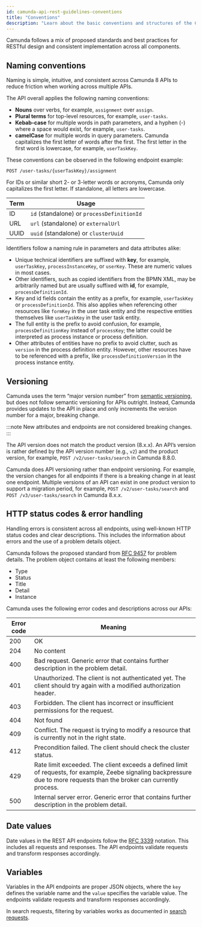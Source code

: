 ```yaml
---
id: camunda-api-rest-guidelines-conventions
title: "Conventions"
description: "Learn about the basic conventions and structures of the Camunda 8 REST API."
---
```


Camunda follows a mix of proposed standards and best practices for RESTful design and consistent implementation across all components.

## Naming conventions

Naming is simple, intuitive, and consistent across Camunda 8 APIs to reduce friction when working across multiple APIs.

The API overall applies the following naming conventions:

- **Nouns** over verbs, for example, `assignment` over `assign`.
- **Plural terms** for top-level resources, for example, `user-tasks`.
- **Kebab-case** for multiple words in path parameters, and a hyphen (-) where a space would exist, for example, `user-tasks`.
- **camelCase** for multiple words in query parameters. Camunda capitalizes the first letter of words after the first. The first letter in the first word is lowercase, for example, `userTaskKey`.

These conventions can be observed in the following endpoint example:

`POST /user-tasks/{userTaskKey}/assignment`

For IDs or similar short 2- or 3-letter words or acronyms, Camunda only capitalizes the first letter. If standalone, all letters are lowercase.

| Term | Usage                                      |
| ---- | ------------------------------------------ |
| ID   | `id` (standalone) or `processDefinitionId` |
| URL  | `url` (standalone) or `externalUrl`        |
| UUID | `uuid` (standalone) or `clusterUuid`       |

Identifiers follow a naming rule in parameters and data attributes alike:

- Unique technical identifiers are suffixed with **key**, for example, `userTaskKey`, `processInstanceKey`, or `userKey`. These are numeric values in most cases.
- Other identifiers, such as copied identifiers from the BPMN XML, may be arbitrarily named but are usually suffixed with **id**, for example, `processDefinitionId`.
- Key and id fields contain the entity as a prefix, for example, `userTaskKey` or `processDefinitionId`. This also applies when referencing other resources like `formKey` in the user task entity and the respective entities themselves like `userTaskKey` in the user task entity.
- The full entity is the prefix to avoid confusion, for example, `processDefinitionKey` instead of `processKey`; the latter could be interpreted as process instance or process definition.
- Other attributes of entities have no prefix to avoid clutter, such as `version` in the process definition entity. However, other resources have to be referenced with a prefix, like `processDefinitionVersion` in the process instance entity.

## Versioning

Camunda uses the term “major version number” from [semantic versioning](https://semver.org/), but does not follow semantic versioning for APIs outright. Instead, Camunda provides updates to the API in place and only increments the version number for a major, breaking change.

:::note
New attributes and endpoints are not considered breaking changes.
:::

The API version does not match the product version (8.x.x). An API’s version is rather defined by the API version number (e.g., `v2`) and the product version, for example, `POST /v2/user-tasks/search` in Camunda 8.8.0.

Camunda does API versioning rather than endpoint versioning. For example, the version changes for all endpoints if there is a breaking change in at least one endpoint. Multiple versions of an API can exist in one product version to support a migration period, for example, `POST /v2/user-tasks/search` and `POST /v3/user-tasks/search` in Camunda 8.x.x.

## HTTP status codes & error handling

Handling errors is consistent across all endpoints, using well-known HTTP status codes and clear descriptions. This includes the information about errors and the use of a problem details object.

Camunda follows the proposed standard from [RFC 9457](https://www.rfc-editor.org/rfc/rfc9457) for problem details. The problem object contains at least the following members:

- Type
- Status
- Title
- Detail
- Instance

Camunda uses the following error codes and descriptions across our APIs:

| Error code | Meaning                                                                                                                                                                    |
| ---------- | -------------------------------------------------------------------------------------------------------------------------------------------------------------------------- |
| 200        | OK                                                                                                                                                                         |
| 204        | No content                                                                                                                                                                 |
| 400        | Bad request. Generic error that contains further description in the problem detail.                                                                                        |
| 401        | Unauthorized. The client is not authenticated yet. The client should try again with a modified authorization header.                                                       |
| 403        | Forbidden. The client has incorrect or insufficient permissions for the request.                                                                                           |
| 404        | Not found                                                                                                                                                                  |
| 409        | Conflict. The request is trying to modify a resource that is currently not in the right state.                                                                             |
| 412        | Precondition failed. The client should check the cluster status.                                                                                                           |
| 429        | Rate limit exceeded. The client exceeds a defined limit of requests, for example, Zeebe signaling backpressure due to more requests than the broker can currently process. |
| 500        | Internal server error. Generic error that contains further description in the problem detail.                                                                              |

## Date values

Date values in the REST API endpoints follow the [RFC 3339](https://www.rfc-editor.org/rfc/rfc3339) notation. This includes all requests and responses. The API endpoints validate requests and transform responses accordingly.

## Variables

Variables in the API endpoints are proper JSON objects, where the `key` defines the variable name and the `value` specifies the variable value. The endpoints validate requests and transform responses accordingly.

In search requests, filtering by variables works as documented in [search requests](#search-requests).
